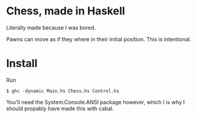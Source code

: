 # Chess, made in Haskell
Literally made because I was bored.

Pawns can move as if they where in their initial position. This is intentional.

# Install
Run
```console
$ ghc -dynamic Main.hs Chess.hs Control.hs
```

You'll need the System.Console.ANSI package however, which I is why I should propably have made this with cabal.
